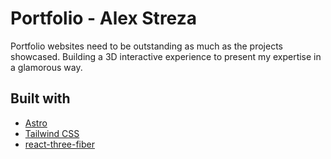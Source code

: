 # Portfolio - Alex Streza

Portfolio websites need to be outstanding as much as the projects
showcased. Building a 3D interactive experience to present my expertise
in a glamorous way.

## Built with

- [Astro](https://astro.build/)
- [Tailwind CSS](https://tailwindcss.com/docs/)
- [react-three-fiber](https://docs.pmnd.rs/react-three-fiber/getting-started/introduction)
